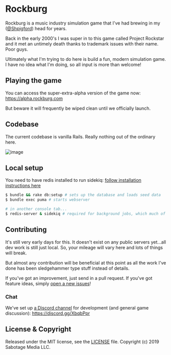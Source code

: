 # Rockburg
Rockburg is a music industry simulation game that I've had brewing in my ([@Shpigford](https://twitter.com/Shpigford)) head for years.

Back in the early 2000's I was super in to this game called Project Rockstar and it met an untimely death thanks to trademark issues with their name. Poor guys.

Ultimately what I'm trying to do here is build a fun, modern simulation game. I have no idea what I'm doing, so all input is more than welcome!

## Playing the game
You can access the super-extra-alpha version of the game now: https://alpha.rockburg.com

But beware it will frequently be wiped clean until we officially launch.

## Codebase
The current codebase is vanilla Rails. Really nothing out of the ordinary here.

![image](https://circleci.com/gh/Rockburg/rockburg.svg?style=shield&circle-token=:circle-ci-badge-token)

## Local setup

You need to have redis installed to run sidekiq: [follow installation instructions here](https://redis.io/download#installation)

```bash
$ bundle && rake db:setup # sets up the database and loads seed data
$ bundle exec puma # starts webserver

# in another console tab...
$ redis-server & sidekiq # required for background jobs, which much of the app relies on
```

## Contributing
It's still very early days for this. It doesn't exist on any public servers yet...all dev work is still just local. So, your mileage will vary here and lots of things will break.

But almost any contribution will be beneficial at this point as all the work I've done has been sledgehammer type stuff instead of details.

If you've got an improvement, just send in a pull request. If you've got feature ideas, simply [open a new issues](https://github.com/withspectrum/spectrum/issues/new)!

### Chat
We've set up [a Discord channel](https://discord.gg/XbqbPpr) for development (and general game discussion): https://discord.gg/XbqbPpr

## License & Copyright
Released under the MIT license, see the [LICENSE](./LICENSE) file. Copyright (c) 2019 Sabotage Media LLC.
